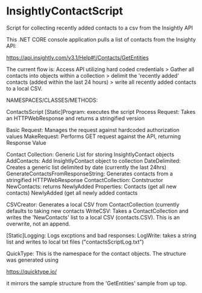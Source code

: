# InsightlyContactScript
Script for collecting recently added contacts to a csv from the Insightly API


This .NET CORE console application pulls a list of contacts from the Insighty API: 

https://api.insightly.com/v3.1/Help#!/Contacts/GetEntities

The current flow is: Access API utilizing hard coded credentials > Gather all contacts into objects within a collection > delimit the 'recently added' contacts (added within the last 24 hours) > write all recently added contacts to a local CSV.

NAMESPACES/CLASSES/METHODS:

ContactsScript
  [Static]Program: executes the script
      Process Request: Takes an HTTPWebResponse and returns a stringified version
      
  Basic Request: Manages the request against hardcoded authorization values
      MakeRequest: Performs GET request against the API, returning Response Value
      
  Contact Collection: Generic List for storing InsightlyContact objects
      AddContacts: Add InsightlyContact object to collection
      DateDelimited: Creates a generic list delimited by date (currently the last 24hrs)
      GenerateContactsFromResponseString: Generates contacts from a stringified HTTPWebResponse
      ContactCollection: Contstructor
      NewContacts: returns NewlyAdded
      Properties: 
        Contacts (get all new contacts)
        NewlyAdded (get all newly added contacts
  
  CSVCreator: Generates a local CSV from ContactCollection (currently defaults to taking new contacts
      WriteCSV: Takes a ContactCollection and writes the 'NewContacts' list to a local CSV (contacts.CSV). This is an overwrite, not an append.
      
   [Static]Logging: Logs excptions and bad responses:
      LogWrite: takes a string list and writes to local txt files ("contactsScriptLog.txt")

QuickType: This is the namespace for the contact objects. The structure was generated using 

https://quicktype.io/

it mirrors the sample structure from the 'GetEntities' sample from up top.
      
      

